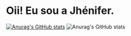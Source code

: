 
# Oii! Eu sou a Jhénifer.
[![Anurag's GitHub stats](https://github-readme-stats.vercel.app/api?username=JheniferMatos)](https://github.com/JheniferMatos/github-readme-stats)
![Anurag's GitHub stats](https://github-readme-stats.vercel.app/api?username=JheniferMatos&count_private=true)
